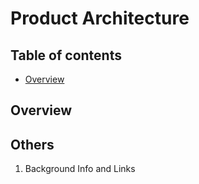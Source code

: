 # Product Architecture


## Table of contents

- [Overview](#Overview)


## Overview


## Others
1. Background Info and Links

